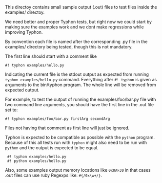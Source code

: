This directoy contains small sample output (.out) files to test files inside the
examples/ directoy.

We need better and proper Typhon tests, but right now we could start
by making sure the examples work and we dont make regressions while improving Typhon.

By convention each file is named after the corresponding .py file in the examples/
directory being tested, though this is not mandatory.

The first line should start with a comment like

    #! typhon examples/hello.py

Indicating the current file is the stdout output as expected from running
`typhon examples/hello.py` command. Everything after `#! typhon` is
given as arguments to the bin/typhon program.
The whole line will be removed from expected output.

For example, to test the output of running the examples/foo/bar.py file
with two command line arguments, you should have the first line in the
.out file set to:

    #! typhon examples/foo/bar.py firstArg secondArg

Files not having that comment as first line will just be ignored.

Typhon is expected to be compatible as possible with the `python`
program. Because of this all tests run with `typhon` might also need
to be run with `python` and the output is expected to be equal.

     #! typhon examples/hello.py
     #! python examples/hello.py

Also, some examples output memory locations like `0x0AF30` in that cases
.out files can use ruby Regexps like: `#{/0x\w+/}`.
